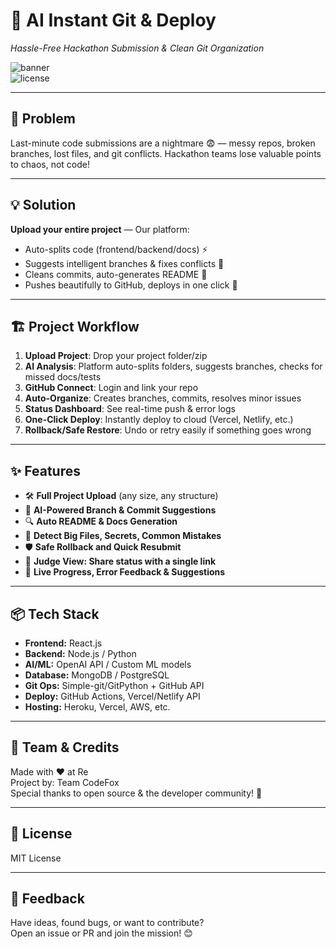 # 🚀 AI Instant Git & Deploy  
*Hassle-Free Hackathon Submission & Clean Git Organization*  

![banner](https://img.shields.io/badge/Hackathon%20Ready-Yes-success?style=for-the-badge)  
![license](https://img.shields.io/badge/License-MIT-blue?style=for-the-badge)  

---

## 🎯 Problem

Last-minute code submissions are a nightmare 😨 — messy repos, broken branches, lost files, and git conflicts. Hackathon teams lose valuable points to chaos, not code!

---

## 💡 Solution

**Upload your entire project** — Our platform:
- Auto-splits code (frontend/backend/docs) ⚡
- Suggests intelligent branches & fixes conflicts 🧠
- Cleans commits, auto-generates README 📄
- Pushes beautifully to GitHub, deploys in one click 🚀

---

## 🏗️ Project Workflow

1. **Upload Project**: Drop your project folder/zip
2. **AI Analysis**: Platform auto-splits folders, suggests branches, checks for missed docs/tests
3. **GitHub Connect**: Login and link your repo
4. **Auto-Organize**: Creates branches, commits, resolves minor issues
5. **Status Dashboard**: See real-time push & error logs
6. **One-Click Deploy**: Instantly deploy to cloud (Vercel, Netlify, etc.)
7. **Rollback/Safe Restore**: Undo or retry easily if something goes wrong

---

## ✨ Features

- 🛠️ **Full Project Upload** (any size, any structure)
- 🤖 **AI-Powered Branch & Commit Suggestions**
- 🔍 **Auto README & Docs Generation**
- 🚩 **Detect Big Files, Secrets, Common Mistakes**
- 🛡️ **Safe Rollback and Quick Resubmit**
- 👀 **Judge View: Share status with a single link**
- 🚦 **Live Progress, Error Feedback & Suggestions**

---

## 📦 Tech Stack

- **Frontend:** React.js  
- **Backend:** Node.js / Python  
- **AI/ML:** OpenAI API / Custom ML models  
- **Database:** MongoDB / PostgreSQL  
- **Git Ops:** Simple-git/GitPython + GitHub API  
- **Deploy:** GitHub Actions, Vercel/Netlify API  
- **Hosting:** Heroku, Vercel, AWS, etc.

---

## 🙌 Team & Credits

Made with ❤️ at Re \
Project by: Team CodeFox  
Special thanks to open source & the developer community! 🌟

---

## 📝 License

MIT License

---

## 💬 Feedback

Have ideas, found bugs, or want to contribute?  
Open an issue or PR and join the mission! 😊